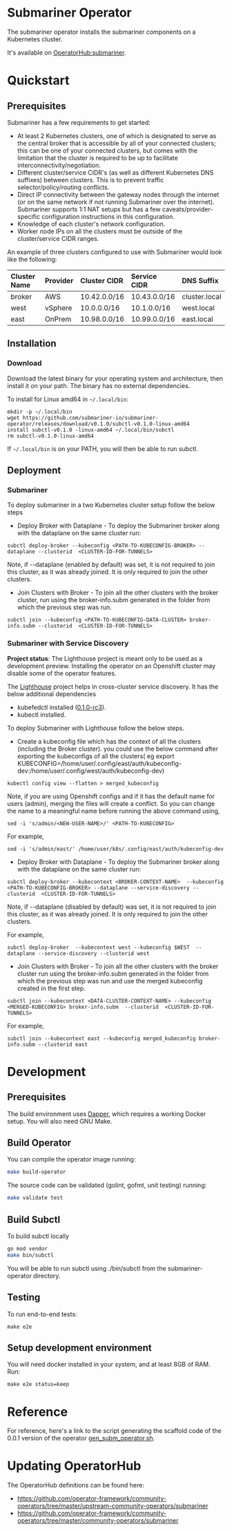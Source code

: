 # Submariner Operator

The submariner operator installs the submariner components on a Kubernetes cluster.

It's available on [OperatorHub:submariner](https://operatorhub.io/operator/submariner).

# Quickstart

## Prerequisites

Submariner has a few requirements to get started:

- At least 2 Kubernetes clusters, one of which is designated to serve as the central broker that is accessible by all of your connected clusters; this can be one of your connected clusters, but comes with the limitation that the cluster is required to be up to facilitate interconnectivity/negotiation.
- Different cluster/service CIDR's (as well as different Kubernetes DNS suffixes) between clusters. This is to prevent traffic selector/policy/routing conflicts.
- Direct IP connectivity between the gateway nodes through the internet (or on the same network if not running Submariner over the internet). Submariner supports 1:1 NAT setups but has a few caveats/provider-specific configuration instructions in this configuration.
- Knowledge of each cluster's network configuration.
- Worker node IPs on all the clusters must be outside of the cluster/service CIDR ranges.

An example of three clusters configured to use with Submariner would look like the following:

| Cluster Name | Provider | Cluster CIDR | Service CIDR | DNS Suffix |
|:-------------|:---------|:-------------|:-------------|:-----------|
| broker       | AWS      | 10.42.0.0/16 | 10.43.0.0/16 | cluster.local |
| west         | vSphere  | 10.0.0.0/16  | 10.1.0.0/16  | west.local |
| east         | OnPrem   | 10.98.0.0/16 | 10.99.0.0/16 | east.local |

## Installation

### Download
Download the latest binary for your operating system and architecture, then install it on your path. The binary has no external dependencies.

To install for Linux amd64 in `~/.local/bin`:

    mkdir -p ~/.local/bin
    wget https://github.com/submariner-io/submariner-operator/releases/download/v0.1.0/subctl-v0.1.0-linux-amd64
    install subctl-v0.1.0 -linux-amd64 ~/.local/bin/subctl
    rm subctl-v0.1.0-linux-amd64
If `~/.local/bin` is on your PATH, you will then be able to run subctl.

## Deployment

### Submariner

To deploy submariner in a two Kubernetes cluster setup follow the below steps

* Deploy Broker with Dataplane - To deploy the Submariner broker along with the dataplane on the same cluster run:
```
subctl deploy-broker --kubeconfig <PATH-TO-KUBECONFIG-BROKER> --dataplane --clusterid  <CLUSTER-ID-FOR-TUNNELS>
```
Note, if --dataplane (enabled by default) was set, it is not required to join this cluster, as it was already joined. It is only required to join the other clusters.

* Join Clusters with Broker - To join all the other clusters with the broker cluster, run using the broker-info.subm generated in the folder from which the previous step was run.

```
subctl join --kubeconfig <PATH-TO-KUBECONFIG-DATA-CLUSTER> broker-info.subm --clusterid  <CLUSTER-ID-FOR-TUNNELS>
```

### Submariner with Service Discovery

 **Project status**: The Lighthouse project is meant only to be used as a development preview. Installing the operator on an Openshift cluster may disable some of the operator features.

The [Lighthouse](https://github.com/submariner-io/lighthouse) project helps in cross-cluster service discovery. It has the below additional dependencies

- kubefedctl installed ([0.1.0-rc3](https://github.com/kubernetes-sigs/kubefed/releases/tag/v0.1.0-rc3)).
- kubectl installed.

To deploy Submariner with Lighthouse follow the below steps.

* Create a kubeconfig file which has the context of all the clusters (including the Broker cluster). you could use the below command after exporting the kubeconfigs of all the clusters( eg export KUBECONFIG=/home/user/.config/east/auth/kubeconfig-dev:/home/user/.config/west/auth/kubeconfig-dev)
```
kubectl config view --flatten > merged_kubeconfig
```

Note, if you are using Openshift configs and if it has the default name for users (admin), merging the files will create a conflict. So you can change the name to a meaningful name before running the above command using,

```
sed -i 's/admin/<NEW-USER-NAME>/' <PATH-TO-KUBECONFIG>
```

For example,

```
sed -i 's/admin/east/' /home/user/k8s/.config/east/auth/kubeconfig-dev
```

* Deploy Broker with Dataplane - To deploy the Submariner broker along with the dataplane on the same cluster run:
```
subctl deploy-broker --kubecontext <BROKER-CONTEXT-NAME>  --kubeconfig <PATH-TO-KUBECONFIG-BROKER> --dataplane --service-discovery --clusterid  <CLUSTER-ID-FOR-TUNNELS>
```
Note, if --dataplane (disabled by default) was set, it is not required to join this cluster, as it was already joined. It is only required to join the other clusters.

For example,
```
subctl deploy-broker  --kubecontext west --kubeconfig $WEST  --dataplane --service-discovery --clusterid west
```

* Join Clusters with Broker - To join all the other clusters with the broker cluster run using the broker-info.subm generated in the folder from which the previous step was run and use the merged kubeconfig created in the first step.

```
subctl join --kubecontext <DATA-CLUSTER-CONTEXT-NAME> --kubeconfig <MERGED-KUBECONFIG> broker-info.subm  --clusterid  <CLUSTER-ID-FOR-TUNNELS>
```

For example,
```
subctl join --kubecontext east --kubeconfig merged_kubeconfig broker-info.subm --clusterid east
```

# Development

## Prerequisites

The build environment uses
[Dapper](https://github.com/rancher/dapper), which requires a working
Docker setup. You will also need GNU Make.

## Build Operator
 
 You can compile the operator image running:
```bash
make build-operator
```

The source code can be validated (golint, gofmt, unit testing) running:
```bash
make validate test
```

## Build Subctl

To build subctl locally
```bash
go mod vendor
make bin/subctl
```
You will be able to run subctl using ./bin/subctl from the submariner-operator directory.
 
## Testing
To run end-to-end tests:
```
make e2e
```
 
## Setup development environment 
You will need docker installed in your system, and at least 8GB of RAM. Run:

 ```
 make e2e status=keep
 ```
 
 

# Reference

For reference, here's a link to the script generating the scaffold code of the 0.0.1
version of the operator [gen_subm_operator.sh](https://github.com/submariner-io/submariner/blob/v0.0.2/operators/go/gen_subm_operator.sh).


# Updating OperatorHub

The OperatorHub definitions can be found here:
* https://github.com/operator-framework/community-operators/tree/master/upstream-community-operators/submariner
* https://github.com/operator-framework/community-operators/tree/master/community-operators/submariner

